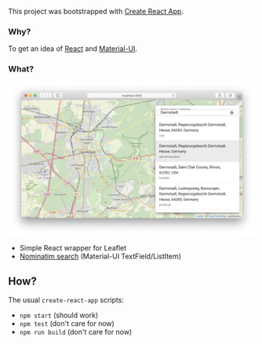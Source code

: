 This project was bootstrapped with [Create React App](https://github.com/facebook/create-react-app).

### Why?

To get an idea of [React](https://reactjs.org) and [Material-UI](https://material-ui.com).

### What?

![Screenshot](assets/screenshot-3.png)

* Simple React wrapper for Leaflet
* [Nominatim search](https://nominatim.openstreetmap.org) (Material-UI TextField/ListItem)

## How?

The usual `create-react-app` scripts:
* `npm start` (should work)
* `npm test` (don't care for now)
* `npm run build` (don't care for now)
